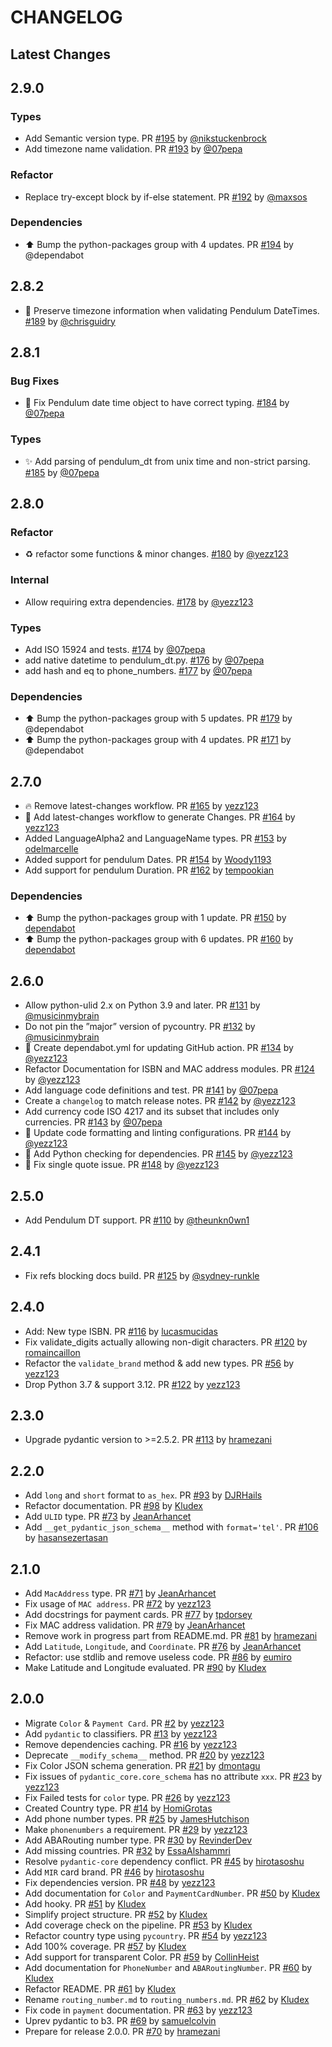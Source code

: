 # CHANGELOG

## Latest Changes

## 2.9.0

### Types

* Add Semantic version type. PR [#195](https://github.com/pydantic/pydantic-extra-types/pull/195) by [@nikstuckenbrock](https://github.com/nikstuckenbrock)
* Add timezone name validation. PR [#193](https://github.com/pydantic/pydantic-extra-types/pull/193) by [@07pepa](https://github.com/07pepa)

### Refactor

* Replace try-except block by if-else statement. PR [#192](https://github.com/pydantic/pydantic-extra-types/pull/192) by [@maxsos](https://github.com/maxsos)

### Dependencies

* ⬆ Bump the python-packages group with 4 updates.  PR [#194](https://github.com/pydantic/pydantic-extra-types/pull/194) by @dependabot

## 2.8.2

* 🐛 Preserve timezone information when validating Pendulum DateTimes. [#189](https://github.com/pydantic/pydantic-extra-types/pull/189) by [@chrisguidry
](https://github.com/chrisguidry)

## 2.8.1

### Bug Fixes

* 🐛 Fix Pendulum date time object to have correct typing. [#184](https://github.com/pydantic/pydantic-extra-types/pull/184) by [@07pepa](https://github.com/07pepa)

### Types

* ✨ Add parsing of pendulum_dt from unix time and non-strict parsing. [#185](https://github.com/pydantic/pydantic-extra-types/pull/185) by [@07pepa](https://github.com/07pepa)

## 2.8.0

### Refactor

* ♻️ refactor some functions & minor changes. [#180](https://github.com/pydantic/pydantic-extra-types/pull/180) by [@yezz123](https://github.com/yezz123)

### Internal

* Allow requiring extra dependencies. [#178](https://github.com/pydantic/pydantic-extra-types/pull/178) by [@yezz123](https://github.com/yezz123)

### Types

* Add ISO 15924 and tests. [#174](https://github.com/pydantic/pydantic-extra-types/pull/174) by [@07pepa](https://github.com/07pepa)
* add native datetime to pendulum_dt.py. [#176](https://github.com/pydantic/pydantic-extra-types/pull/176) by [@07pepa](https://github.com/07pepa)
* add hash and eq to phone_numbers. [#177](https://github.com/pydantic/pydantic-extra-types/pull/177) by [@07pepa](https://github.com/07pepa)

### Dependencies

* ⬆ Bump the python-packages group with 5 updates. PR [#179](https://github.com/pydantic/pydantic-extra-types/pull/179) by @dependabot
* ⬆ Bump the python-packages group with 4 updates. PR [#171](https://github.com/pydantic/pydantic-extra-types/pull/171) by @dependabot

## 2.7.0

* 🔥 Remove latest-changes workflow. PR [#165](https://github.com/pydantic/pydantic-extra-types/pull/165) by [yezz123](https://github.com/yezz123)
* 🔨 Add latest-changes workflow to generate Changes. PR [#164](https://github.com/pydantic/pydantic-extra-types/pull/164) by [yezz123](https://github.com/yezz123)
* Added LanguageAlpha2 and LanguageName types. PR [#153](https://github.com/pydantic/pydantic-extra-types/pull/153) by [odelmarcelle](https://github.com/odelmarcelle)
* Added support for pendulum Dates. PR [#154](https://github.com/pydantic/pydantic-extra-types/pull/154) by [Woody1193](https://github.com/Woody1193)
* Add support for pendulum Duration. PR [#162](https://github.com/pydantic/pydantic-extra-types/pull/162) by [tempookian](https://github.com/tempookian)

### Dependencies

* ⬆ Bump the python-packages group with 1 update. PR [#150](https://github.com/pydantic/pydantic-extra-types/pull/150) by [dependabot](https://github.com/dependabot)
* ⬆ Bump the python-packages group with 6 updates. PR [#160](https://github.com/pydantic/pydantic-extra-types/pull/160) by [dependabot](https://github.com/dependabot)

## 2.6.0

* Allow python-ulid 2.x on Python 3.9 and later. PR [#131](https://github.com/pydantic/pydantic-extra-types/pull/131) by [@musicinmybrain](https://github.com/musicinmybrain)
* Do not pin the ”major” version of pycountry. PR [#132](https://github.com/pydantic/pydantic-extra-types/pull/132) by [@musicinmybrain](https://github.com/musicinmybrain)
* 🤖 Create dependabot.yml for updating GitHub action. PR [#134](https://github.com/pydantic/pydantic-extra-types/pull/134) by [@yezz123](https://github.com/yezz123)
* Refactor Documentation for ISBN and MAC address modules. PR [#124](https://github.com/pydantic/pydantic-extra-types/pull/124) by [@yezz123](https://github.com/yezz123)
* Add language code definitions and test. PR [#141](https://github.com/pydantic/pydantic-extra-types/pull/141) by [@07pepa](https://github.com/07pepa)
* Create a `changelog` to match release notes. PR [#142](https://github.com/pydantic/pydantic-extra-types/pull/142) by [@yezz123](https://github.com/yezz123)
* Add currency code ISO 4217 and its subset that includes only currencies. PR [#143](https://github.com/pydantic/pydantic-extra-types/pull/143) by [@07pepa](https://github.com/07pepa)
* 🔨 Update code formatting and linting configurations. PR [#144](https://github.com/pydantic/pydantic-extra-types/pull/144) by [@yezz123](https://github.com/yezz123)
* 👷 Add Python checking for dependencies. PR [#145](https://github.com/pydantic/pydantic-extra-types/pull/145) by [@yezz123](https://github.com/yezz123)
* 🐛 Fix single quote issue. PR [#148](https://github.com/pydantic/pydantic-extra-types/pull/148) by [@yezz123](https://github.com/yezz123)

## 2.5.0

* Add Pendulum DT support. PR [#110](https://github.com/pydantic/pydantic-extra-types/pull/110) by [@theunkn0wn1](https://github.com/theunkn0wn1)

## 2.4.1

* Fix refs blocking docs build. PR [#125](https://github.com/pydantic/pydantic-extra-types/pull/125) by [@sydney-runkle](https://github.com/sydney-runkle)

## 2.4.0

* Add: New type ISBN. PR [#116](https://github.com/pydantic/pydantic-extra-types/pull/116) by [lucasmucidas](https://github.com/lucasmucidas)
* Fix validate_digits actually allowing non-digit characters. PR [#120](https://github.com/pydantic/pydantic-extra-types/pull/120) by [romaincaillon](https://github.com/romaincaillon)
* Refactor the `validate_brand` method & add new types. PR [#56](https://github.com/pydantic/pydantic-extra-types/pull/56) by [yezz123](https://github.com/yezz123)
* Drop Python 3.7 & support 3.12. PR [#122](https://github.com/pydantic/pydantic-extra-types/pull/122) by [yezz123](https://github.com/yezz123)

## 2.3.0

* Upgrade pydantic version to >=2.5.2. PR [#113](https://github.com/pydantic/pydantic-extra-types/pull/113) by [hramezani](https://github.com/hramezani)

## 2.2.0

* Add `long` and `short` format to `as_hex`. PR [#93](https://github.com/pydantic/pydantic-extra-types/pull/93) by [DJRHails](https://github.com/DJRHails)
* Refactor documentation. PR [#98](https://github.com/pydantic/pydantic-extra-types/pull/98) by [Kludex](https://github.com/Kludex)
* Add `ULID` type. PR [#73](https://github.com/pydantic/pydantic-extra-types/pull/73) by [JeanArhancet](https://github.com/JeanArhancet)
* Add `__get_pydantic_json_schema__` method with `format='tel'`. PR [#106](https://github.com/pydantic/pydantic-extra-types/pull/106) by [hasansezertasan](https://github.com/hasansezertasan)

## 2.1.0

* Add `MacAddress` type. PR [#71](https://github.com/pydantic/pydantic-extra-types/pull/71) by [JeanArhancet](https://github.com/JeanArhancet)
* Fix usage of `MAC address`. PR [#72](https://github.com/pydantic/pydantic-extra-types/pull/72) by [yezz123](https://github.com/yezz123)
* Add docstrings for payment cards. PR [#77](https://github.com/pydantic/pydantic-extra-types/pull/77) by [tpdorsey](https://github.com/tpdorsey)
* Fix MAC address validation. PR [#79](https://github.com/pydantic/pydantic-extra-types/pull/79) by [JeanArhancet](https://github.com/JeanArhancet)
* Remove work in progress part from README.md. PR [#81](https://github.com/pydantic/pydantic-extra-types/pull/81) by [hramezani](https://github.com/hramezani)
* Add `Latitude`, `Longitude`, and `Coordinate`. PR [#76](https://github.com/pydantic/pydantic-extra-types/pull/76) by [JeanArhancet](https://github.com/JeanArhancet)
* Refactor: use stdlib and remove useless code. PR [#86](https://github.com/pydantic/pydantic-extra-types/pull/86) by [eumiro](https://github.com/eumiro)
* Make Latitude and Longitude evaluated. PR [#90](https://github.com/pydantic/pydantic-extra-types/pull/90) by [Kludex](https://github.com/Kludex)

## 2.0.0

* Migrate `Color` & `Payment Card`. PR [#2](https://github.com/pydantic/pydantic-extra-types/pull/2) by [yezz123](https://github.com/yezz123)
* Add `pydantic` to classifiers. PR [#13](https://github.com/pydantic/pydantic-extra-types/pull/13) by [yezz123](https://github.com/yezz123)
* Remove dependencies caching. PR [#16](https://github.com/pydantic/pydantic-extra-types/pull/16) by [yezz123](https://github.com/yezz123)
* Deprecate `__modify_schema__` method. PR [#20](https://github.com/pydantic/pydantic-extra-types/pull/20) by [yezz123](https://github.com/yezz123)
* Fix Color JSON schema generation. PR [#21](https://github.com/pydantic/pydantic-extra-types/pull/21) by [dmontagu](https://github.com/dmontagu)
* Fix issues of `pydantic_core.core_schema` has no attribute `xxx`. PR [#23](https://github.com/pydantic/pydantic-extra-types/pull/23) by [yezz123](https://github.com/yezz123)
* Fix Failed tests for `color` type. PR [#26](https://github.com/pydantic/pydantic-extra-types/pull/26) by [yezz123](https://github.com/yezz123)
* Created Country type. PR [#14](https://github.com/pydantic/pydantic-extra-types/pull/14) by [HomiGrotas](https://github.com/HomiGrotas)
* Add phone number types. PR [#25](https://github.com/pydantic/pydantic-extra-types/pull/25) by [JamesHutchison](https://github.com/JamesHutchison)
* Make `phonenumbers` a requirement. PR [#29](https://github.com/pydantic/pydantic-extra-types/pull/29) by [yezz123](https://github.com/yezz123)
* Add ABARouting number type. PR [#30](https://github.com/pydantic/pydantic-extra-types/pull/30) by [RevinderDev](https://github.com/RevinderDev)
* Add missing countries. PR [#32](https://github.com/pydantic/pydantic-extra-types/pull/32) by [EssaAlshammri](https://github.com/EssaAlshammri)
* Resolve `pydantic-core` dependency conflict. PR [#45](https://github.com/pydantic/pydantic-extra-types/pull/45) by [hirotasoshu](https://github.com/hirotasoshu)
* Add `MIR` card brand. PR [#46](https://github.com/pydantic/pydantic-extra-types/pull/46) by [hirotasoshu](https://github.com/hirotasoshu)
* Fix dependencies version. PR [#48](https://github.com/pydantic/pydantic-extra-types/pull/48) by [yezz123](https://github.com/yezz123)
* Add documentation for `Color` and `PaymentCardNumber`. PR [#50](https://github.com/pydantic/pydantic-extra-types/pull/50) by [Kludex](https://github.com/Kludex)
* Add hooky. PR [#51](https://github.com/pydantic/pydantic-extra-types/pull/51) by [Kludex](https://github.com/Kludex)
* Simplify project structure. PR [#52](https://github.com/pydantic/pydantic-extra-types/pull/52) by [Kludex](https://github.com/Kludex)
* Add coverage check on the pipeline. PR [#53](https://github.com/pydantic/pydantic-extra-types/pull/53) by [Kludex](https://github.com/Kludex)
* Refactor country type using `pycountry`. PR [#54](https://github.com/pydantic/pydantic-extra-types/pull/54) by [yezz123](https://github.com/yezz123)
* Add 100% coverage. PR [#57](https://github.com/pydantic/pydantic-extra-types/pull/57) by [Kludex](https://github.com/Kludex)
* Add support for transparent Color. PR [#59](https://github.com/pydantic/pydantic-extra-types/pull/59) by [CollinHeist](https://github.com/CollinHeist)
* Add documentation for `PhoneNumber` and `ABARoutingNumber`. PR [#60](https://github.com/pydantic/pydantic-extra-types/pull/60) by [Kludex](https://github.com/Kludex)
* Refactor README. PR [#61](https://github.com/pydantic/pydantic-extra-types/pull/61) by [Kludex](https://github.com/Kludex)
* Rename `routing_number.md` to `routing_numbers.md`. PR [#62](https://github.com/pydantic/pydantic-extra-types/pull/62) by [Kludex](https://github.com/Kludex)
* Fix code in `payment` documentation. PR [#63](https://github.com/pydantic/pydantic-extra-types/pull/63) by [yezz123](https://github.com/yezz123)
* Uprev pydantic to b3. PR [#69](https://github.com/pydantic/pydantic-extra-types/pull/69) by [samuelcolvin](https://github.com/samuelcolvin)
* Prepare for release 2.0.0. PR [#70](https://github.com/pydantic/pydantic-extra-types/pull/70) by [hramezani](https://github.com/hramezani)
